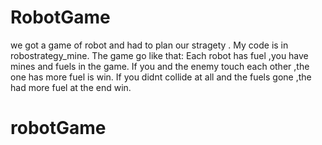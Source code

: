 # RobotGame
we got a game of robot and had to plan our stragety . My code is in robostrategy_mine.
The game go like that:
Each robot has fuel ,you have mines and fuels in the game. If you and the enemy touch each other ,the one has more fuel is win. If you didnt collide at all and the fuels gone ,the had more fuel at the end win.
# robotGame
